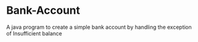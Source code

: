 # Bank-Account
A java program to create a simple bank account by handling the exception of Insufficient balance 
